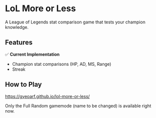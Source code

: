# LoL More or Less

A League of Legends stat comparison game that tests your champion knowledge.

## Features

✅ **Current Implementation**
- Champion stat comparisons (HP, AD, MS, Range)
- Streak 

## How to Play
https://gyeoarf.github.io/lol-more-or-less/

Only the Full Random gamemode (name to be changed) is available right now.
